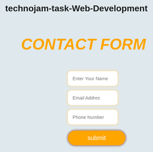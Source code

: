 # technojam-task-Web-Development

<!DOCTYPE html>
<html>
    <head>
        <title>
            Contact Form
        </title>
    </head>
    <body>
        <h2><i>CONTACT FORM</i></h2>
        <form class="form">
            <div class="contact">
                <input type="text" id="input-name" placeholder="Enter Your Name">
                <input type="email" id="input-email" placeholder="Email Addres">
                <input type="text" id ="phone-number" placeholder="Phone Number">
            </div>
            <input type="submit" value="submit" id="input-submit">
        </form>
    </body>
    <style>
        html,body{
            background:#dfe9ed ;
            font-family:sans-serif;
            padding: 1em;
            
        }
        h2 {
            text-align: center;
            color: orange;
            box-shadow: opx opx 5px 3px whitesmoke;
            font-weight: 1000px;
            font-size: 50px;
            

        }
        .form {
            max-width: 100px;
            text-align: center;
            margin: 5% auto;

        }
        
        #input-name{
            border: 0;
            padding: 1em;
            border-radius: 10px;
            width: 160%;
            margin-top: 1em;
            box-shadow: orange;
            font-weight: 500;
            font-size: 15px;
            box-shadow: 0px 0px 5px 3px wheat;
        }
        
        #input-email{
            border: 0;
            padding: 1em;
            border-radius: 10px;
            display: block;
            width: 160%;
            margin-top: 1em;
            float: left;
            box-shadow: orange;
            font-weight: 500;
            font-size: 15px;
            box-shadow: 0px 0px 5px 3px wheat;
        }
        #phone-number{
            border: 0;
            padding: 1em;
            border-radius: 10px;
            width: 160%;
            margin-top: 1em;
            box-shadow: 0px 0px 5px 3px wheat;
            font-weight: 500;
            font-size: 15px;

        }
        #input-submit {
            display: inline-block;
            border: 0;
            padding: 12px 16px;
            color: white;
            background: orange;
            cursor: pointer;
            width: 185%;
            border-radius: 30px;
            margin-top: 1em;
            font-weight: 500;
            font-size: 20px;
            box-shadow: 0px 0px 5px 3px rgb(170, 135, 135);
        }
        #input-submit:hover{
            background-color: black;

        }
    </style>
</html>
<!-- Output -->
